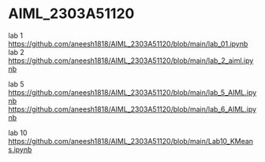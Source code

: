 # AIML_2303A51120
 lab 1 https://github.com/aneesh1818/AIML_2303A51120/blob/main/lab_01.ipynb
 lab 2 https://github.com/aneesh1818/AIML_2303A51120/blob/main/lab_2_aiml.ipynb






lab 5 https://github.com/aneesh1818/AIML_2303A51120/blob/main/lab_5_AIML.ipynb
https://github.com/aneesh1818/AIML_2303A51120/blob/main/lab_6_AIML.ipynb

lab 10
https://github.com/aneesh1818/AIML_2303A51120/blob/main/Lab10_KMeans.ipynb


